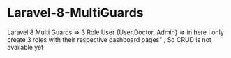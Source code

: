 # Laravel-8-MultiGuards
Laravel 8 Multi Guards => 3 Role User {User,Doctor, Admin} => in here I only create 3 roles with their respective dashboard pages" , So CRUD is not available yet
